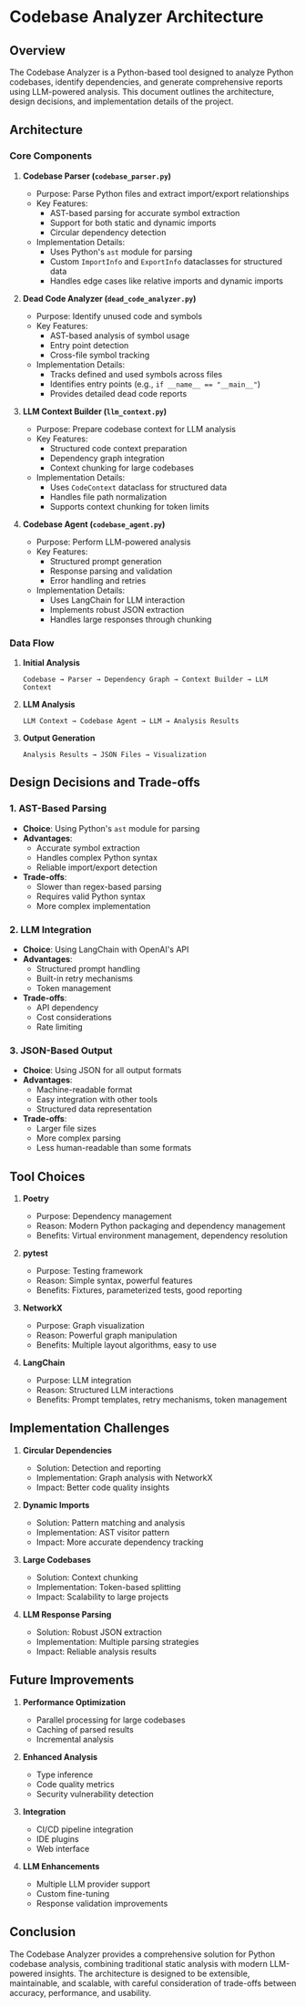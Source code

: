 # Codebase Analyzer Architecture

## Overview

The Codebase Analyzer is a Python-based tool designed to analyze Python codebases, identify dependencies, and generate comprehensive reports using LLM-powered analysis. This document outlines the architecture, design decisions, and implementation details of the project.

## Architecture

### Core Components

1. **Codebase Parser (`codebase_parser.py`)**
   - Purpose: Parse Python files and extract import/export relationships
   - Key Features:
     - AST-based parsing for accurate symbol extraction
     - Support for both static and dynamic imports
     - Circular dependency detection
   - Implementation Details:
     - Uses Python's `ast` module for parsing
     - Custom `ImportInfo` and `ExportInfo` dataclasses for structured data
     - Handles edge cases like relative imports and dynamic imports

2. **Dead Code Analyzer (`dead_code_analyzer.py`)**
   - Purpose: Identify unused code and symbols
   - Key Features:
     - AST-based analysis of symbol usage
     - Entry point detection
     - Cross-file symbol tracking
   - Implementation Details:
     - Tracks defined and used symbols across files
     - Identifies entry points (e.g., `if __name__ == "__main__"`)
     - Provides detailed dead code reports

3. **LLM Context Builder (`llm_context.py`)**
   - Purpose: Prepare codebase context for LLM analysis
   - Key Features:
     - Structured code context preparation
     - Dependency graph integration
     - Context chunking for large codebases
   - Implementation Details:
     - Uses `CodeContext` dataclass for structured data
     - Handles file path normalization
     - Supports context chunking for token limits

4. **Codebase Agent (`codebase_agent.py`)**
   - Purpose: Perform LLM-powered analysis
   - Key Features:
     - Structured prompt generation
     - Response parsing and validation
     - Error handling and retries
   - Implementation Details:
     - Uses LangChain for LLM interaction
     - Implements robust JSON extraction
     - Handles large responses through chunking

### Data Flow

1. **Initial Analysis**
   ```
   Codebase → Parser → Dependency Graph → Context Builder → LLM Context
   ```

2. **LLM Analysis**
   ```
   LLM Context → Codebase Agent → LLM → Analysis Results
   ```

3. **Output Generation**
   ```
   Analysis Results → JSON Files → Visualization
   ```

## Design Decisions and Trade-offs

### 1. AST-Based Parsing
- **Choice**: Using Python's `ast` module for parsing
- **Advantages**:
  - Accurate symbol extraction
  - Handles complex Python syntax
  - Reliable import/export detection
- **Trade-offs**:
  - Slower than regex-based parsing
  - Requires valid Python syntax
  - More complex implementation

### 2. LLM Integration
- **Choice**: Using LangChain with OpenAI's API
- **Advantages**:
  - Structured prompt handling
  - Built-in retry mechanisms
  - Token management
- **Trade-offs**:
  - API dependency
  - Cost considerations
  - Rate limiting

### 3. JSON-Based Output
- **Choice**: Using JSON for all output formats
- **Advantages**:
  - Machine-readable format
  - Easy integration with other tools
  - Structured data representation
- **Trade-offs**:
  - Larger file sizes
  - More complex parsing
  - Less human-readable than some formats

## Tool Choices

1. **Poetry**
   - Purpose: Dependency management
   - Reason: Modern Python packaging and dependency management
   - Benefits: Virtual environment management, dependency resolution

2. **pytest**
   - Purpose: Testing framework
   - Reason: Simple syntax, powerful features
   - Benefits: Fixtures, parameterized tests, good reporting

3. **NetworkX**
   - Purpose: Graph visualization
   - Reason: Powerful graph manipulation
   - Benefits: Multiple layout algorithms, easy to use

4. **LangChain**
   - Purpose: LLM integration
   - Reason: Structured LLM interactions
   - Benefits: Prompt templates, retry mechanisms, token management

## Implementation Challenges

1. **Circular Dependencies**
   - Solution: Detection and reporting
   - Implementation: Graph analysis with NetworkX
   - Impact: Better code quality insights

2. **Dynamic Imports**
   - Solution: Pattern matching and analysis
   - Implementation: AST visitor pattern
   - Impact: More accurate dependency tracking

3. **Large Codebases**
   - Solution: Context chunking
   - Implementation: Token-based splitting
   - Impact: Scalability to large projects

4. **LLM Response Parsing**
   - Solution: Robust JSON extraction
   - Implementation: Multiple parsing strategies
   - Impact: Reliable analysis results

## Future Improvements

1. **Performance Optimization**
   - Parallel processing for large codebases
   - Caching of parsed results
   - Incremental analysis

2. **Enhanced Analysis**
   - Type inference
   - Code quality metrics
   - Security vulnerability detection

3. **Integration**
   - CI/CD pipeline integration
   - IDE plugins
   - Web interface

4. **LLM Enhancements**
   - Multiple LLM provider support
   - Custom fine-tuning
   - Response validation improvements

## Conclusion

The Codebase Analyzer provides a comprehensive solution for Python codebase analysis, combining traditional static analysis with modern LLM-powered insights. The architecture is designed to be extensible, maintainable, and scalable, with careful consideration of trade-offs between accuracy, performance, and usability. 